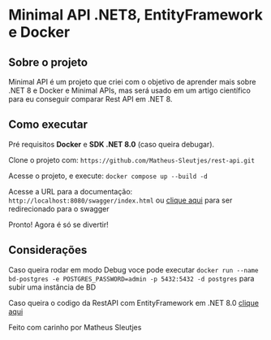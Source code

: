 # Minimal API .NET8, EntityFramework e Docker

## Sobre o projeto 

Minimal API é um projeto que criei com o objetivo de aprender mais sobre .NET 8 e Docker e Minimal APIs, mas será usado em um artigo científico para eu conseguir comparar Rest API em .NET 8.

## Como executar

Pré requisitos **Docker** e **SDK .NET 8.0** (caso queira debugar).

Clone o projeto com: `https://github.com/Matheus-Sleutjes/rest-api.git`

Acesse o projeto, e execute: `docker compose up --build -d`

Acesse a URL para a documentação: `http://localhost:8080/swagger/index.html` ou [clique aqui](http://localhost:8080/swagger/index.html) para ser redirecionado para o swagger

Pronto! Agora é só se divertir!

## Considerações

Caso queira rodar em modo Debug voce pode executar `docker run --name bd-postgres -e POSTGRES_PASSWORD=admin -p 5432:5432 -d postgres` para subir uma instância de BD

Caso queira o codigo da RestAPI com EntityFramework em .NET 8.0 [clique aqui](https://github.com/Matheus-Sleutjes/rest-api-ef)

Feito com carinho por Matheus Sleutjes